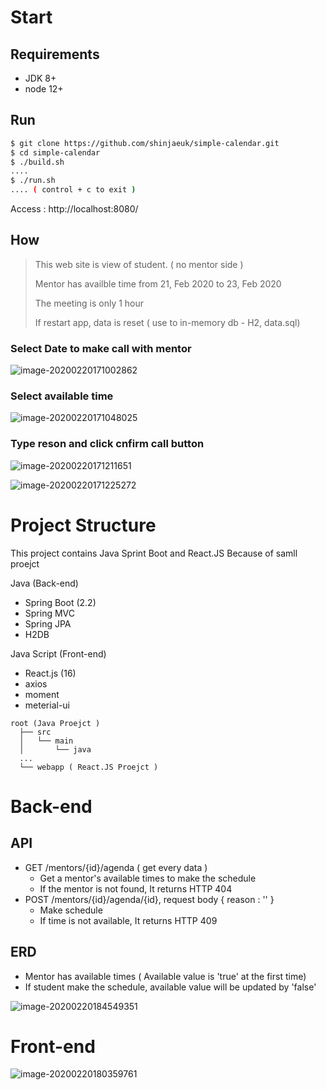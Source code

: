 # Start

## Requirements

- JDK 8+ 
- node 12+

## Run

```bash
$ git clone https://github.com/shinjaeuk/simple-calendar.git
$ cd simple-calendar
$ ./build.sh
....
$ ./run.sh
.... ( control + c to exit )
```

Access : http://localhost:8080/

## How

> This web site is view of student. ( no mentor side )
>
> Mentor has availble time from 21, Feb 2020 to 23, Feb 2020
>
> The meeting is only 1 hour
>
> If restart app, data is reset  ( use to in-memory db - H2, data.sql)

### Select Date to make call with mentor

![image-20200220171002862](img/image-20200220171002862.png)

### Select available time

![image-20200220171048025](img/image-20200220171048025.png)

### Type reson and click cnfirm call button

![image-20200220171211651](img/image-20200220171211651.png)

![image-20200220171225272](img/image-20200220171225272.png)

# Project Structure

This project contains Java Sprint Boot and React.JS Because of samll proejct

Java (Back-end) 

- Spring Boot (2.2)
- Spring MVC
- Spring JPA
- H2DB

Java Script (Front-end)

- React.js (16)
- axios
- moment
- meterial-ui

```
root (Java Proejct )
  ├── src
  │   └── main
  │       └── java
  ...
  └── webapp ( React.JS Proejct )
```

# Back-end

## API

- GET /mentors/{id}/agenda (  get every data  )
  - Get a mentor's available times to make the schedule
  - If the mentor is not found, It returns HTTP 404 
- POST /mentors/{id}/agenda/{id}, request body { reason : '' }
  - Make schedule
  - If time is not available, It returns HTTP 409

## ERD

- Mentor has available times ( Available value is 'true' at the first time)
- If student make the schedule, available value will be updated by 'false'

![image-20200220184549351](img/image-20200220184549351.png)

# Front-end

![image-20200220180359761](img/image-20200220180359761.png)
